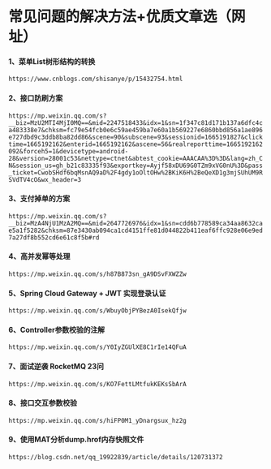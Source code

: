 # 常见问题的解决方法+优质文章选（网址）

#### 1、菜单List树形结构的转换

`https://www.cnblogs.com/shisanye/p/15432754.html`

#### 2、接口防刷方案

`https://mp.weixin.qq.com/s?__biz=MzU2MTI4MjI0MQ==&mid=2247518433&idx=1&sn=1f347c81d171b137a6dfc4ca483338e7&chksm=fc79e54fcb0e6c59ae459ba7e60a1b569227e6860bbd856a1ae896e727dbd9c3ddb8ba82dd86&scene=90&subscene=93&sessionid=1665191827&clicktime=1665192162&enterid=1665192162&ascene=56&realreporttime=1665192162092&forceh5=1&devicetype=android-28&version=28001c53&nettype=ctnet&abtest_cookie=AAACAA%3D%3D&lang=zh_CN&session_us=gh_b21c83335f93&exportkey=Ayjf58xDU69G0TZm9xVG0nU%3D&pass_ticket=CwobSHdf6bqMsnAQ9aD%2F4gdy1oOltOHw%2BKiK6H%2BeQeXD1g3mjSUhUM9RSVdTV4cO&wx_header=3`

#### 3、支付掉单的方案

`https://mp.weixin.qq.com/s?__biz=MzA4NjU1MzA2MQ==&mid=2647726976&idx=1&sn=cdd6b778589ca34aa8632cae5a1f5282&chksm=87e3430ab094ca1cd4151ffe81d044822b411eaf6ffc928e06e9ed7a27df8b552cd6e61c8f5b#rd`

#### 4、高并发幂等处理

`https://mp.weixin.qq.com/s/h87B873sn_gA9DSvFXWZZw`

#### 5、Spring Cloud Gateway + JWT 实现登录认证

`https://mp.weixin.qq.com/s/WbuyObjPYBezA0IsekQfjw`

#### 6、Controller参数校验的注解

`https://mp.weixin.qq.com/s/Y0IyZGUlXE8C1rIe14QFuA`

#### 7、面试逆袭 RocketMQ 23问

`https://mp.weixin.qq.com/s/KO7FettLMtfukKEKsSbArA`

#### 8、接口交互参数校验

`https://mp.weixin.qq.com/s/hiFP0M1_yDnargsux_hz2g`

#### 9、使用MAT分析dump.hrof内存快照文件

`https://blog.csdn.net/qq_19922839/article/details/120731372`